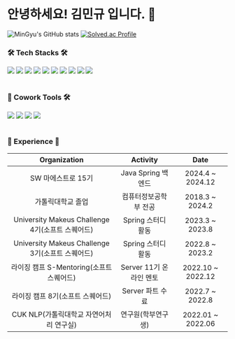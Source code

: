 <!-- <img src="https://capsule-render.vercel.app/api?type=slice&color=CCFFCC&height=300&section=header&text=MinGyu's%20GitHub&fontSize=70" /> -->

<h1>안녕하세요! 김민규 입니다. 👋</h1>

![MinGyu's GitHub stats](https://github-readme-stats.vercel.app/api?username=min9yu98&show_icons=true&theme=dokyonight)
[![Solved.ac Profile](http://mazassumnida.wtf/api/v2/generate_badge?boj=mingyu9811)](https://solved.ac/mingyu9811/)

<div>
  <h3>🛠 Tech Stacks 🛠</h3>
  <img src="https://img.shields.io/badge/Python-3776AB?style=flat&logo=Python&logoColor=white"/> 
  <img src="https://img.shields.io/badge/Java-6666CC?style=flat&logo=Java&logoColor=white"/> 
  <img src="https://img.shields.io/badge/SpringBoot-6DB33F?style=flat&logo=SpringBoot&logoColor=white"/> 
  <img src="https://img.shields.io/badge/MySQL-4479A1?style=flat&logo=MySQL&logoColor=white"/> 
  <img src="https://img.shields.io/badge/Linux-FCC624?style=flat&logo=Linux&logoColor=white"/> 
  <img src="https://img.shields.io/badge/Git-brightgreen.svg?&style=flat&logo=git&logoColor=white"/>
  <img src="https://img.shields.io/badge/AWS-232F3E?style=flat&logo=amazonAWS&logoColor=white"/>
  <img src="https://img.shields.io/badge/AWS EC2-FF9900?style=flat&logo=amazonEC2&logoColor=white"/>
  <img src="https://img.shields.io/badge/AWS RDS-527FFF?style=flat&logo=amazonRDS&logoColor=white"/>
  <img src="https://img.shields.io/badge/AWS S3-569A31?style=flat&logo=amazonS3&logoColor=white"/>
</div>
<br/>
<div>
  <h3>🤝 Cowork Tools 🛠</h3>
  <img src="https://img.shields.io/badge/GitHub-181717?style=flat&logo=GitHub&logoColor=white"/>
  <img src="https://img.shields.io/badge/Notion-000000?style=flat&logo=Notion&logoColor=white"/>
  <img src="https://img.shields.io/badge/Postman-FF6C37?style=flat&logo=postman&logoColor=white"/>
  <img src="https://img.shields.io/badge/Slack-4A154B?style=flat&logo=Slack&logoColor=white"/>
</div>
<br/>
<div>
 <h3>💫 Experience 💫</h3>
 
  |Organization|Activity|Date|
  |:---:|:---:|:---:|
  |SW 마에스트로 15기|Java Spring 백엔드|2024.4 ~ 2024.12|
  |가톨릭대학교 졸업|컴퓨터정보공학부 전공|2018.3 ~ 2024.2|
  |University Makeus Challenge 4기(소프트 스퀘어드)|Spring 스터디 활동|2023.3 ~ 2023.8|
  |University Makeus Challenge 3기(소프트 스퀘어드)|Spring 스터디 활동|2022.8 ~ 2023.2|
  |라이징 캠프 S-Mentoring(소프트 스퀘어드)|Server 11기 온라인 멘토|2022.10 ~ 2022.12|
  |라이징 캠프 8기(소프트 스퀘어드)|Server 파트 수료|2022.7 ~ 2022.8|
  |CUK NLP(가톨릭대학교 자연어처리 연구실)|연구원(학부연구생)|2022.01 ~ 2022.06|
 
</div>

